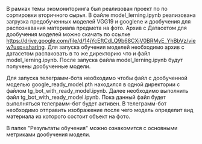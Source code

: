 В рамках темы экомониторинга был реализован проект по по сортировки вторичного сырья.
В файле model_lerning.ipynb реализована загрузка предобученных моделей VGG19 и googlene и дообучения для распознавания материала предмета на фото.
Архив с Датасетом для дообучения моделей можно скачать по ссылке https://drive.google.com/file/d/14jYcEftCdLQ9b68CXjV0BRMyE_YhBbVz/view?usp=sharing.
Для запуска обучения моделей необходимо архив с датасетом распаковать в то же директорию что и файл model_lerning.ipynb.
После запуска файла model_lerning.ipynb будут получены дообученные модели.

Для запуска телеграмм-бота необходимо чтобы файл с дообученной моделью google_ready_model.pth находился в одной директории с файлом tg_bot_with_ready_model.ipynb.
Далее необходимо выполнить файл tg_bot_with_ready_model.ipynb. Пока данный файл будет выполняться телеграмм-бот будет активен.
В телеграмм-бот необходимо отправить изображение после чего модель определит вид материала из которого состоит объект на фото.

В папке "Результаты обучения" можно ознакомится с основными метриками дообучения модели.

